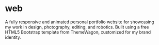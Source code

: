 # web
A fully responsive and animated personal portfolio website for showcasing my work in design, photography, editing, and robotics. Built using a free HTML5 Bootstrap template from ThemeWagon, customized for my brand identity.
